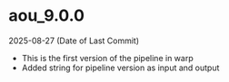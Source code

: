 # aou_9.0.0
2025-08-27 (Date of Last Commit)

* This is the first version of the pipeline in warp
* Added string for pipeline version as input and output